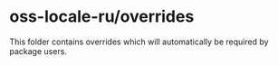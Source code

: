 # oss-locale-ru/overrides

This folder contains overrides which will automatically be required by package users.
